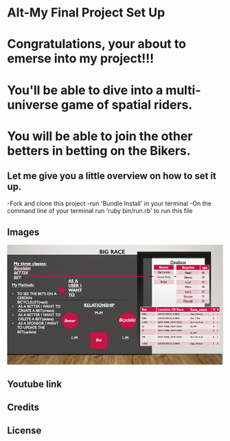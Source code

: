 # Alt-My Final Project Set Up

# Congratulations, your about to emerse into my project!!!
# You'll be able to dive into a multi-universe game of spatial riders.
# You will be able to join the other betters in betting on the Bikers.

## Let me give you a little overview on how to set it up.

-Fork and clone this project
-run 'Bundle Install' in your terminal
-On the command line of your terminal run 'ruby bin/run.rb' to run this file

## Images
 
 ![alt text](https://github.com/davidka7/ruby-project-guidelines-seattle-web-012720/blob/master/Screen%20Shot%202020-02-13%20at%202.38.20%20PM.png)
## Youtube link

## Credits




## License

